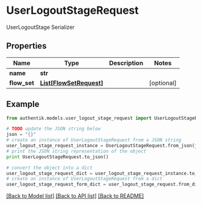 # UserLogoutStageRequest

UserLogoutStage Serializer

## Properties
Name | Type | Description | Notes
------------ | ------------- | ------------- | -------------
**name** | **str** |  | 
**flow_set** | [**List[FlowSetRequest]**](FlowSetRequest.md) |  | [optional] 

## Example

```python
from authentik.models.user_logout_stage_request import UserLogoutStageRequest

# TODO update the JSON string below
json = "{}"
# create an instance of UserLogoutStageRequest from a JSON string
user_logout_stage_request_instance = UserLogoutStageRequest.from_json(json)
# print the JSON string representation of the object
print UserLogoutStageRequest.to_json()

# convert the object into a dict
user_logout_stage_request_dict = user_logout_stage_request_instance.to_dict()
# create an instance of UserLogoutStageRequest from a dict
user_logout_stage_request_form_dict = user_logout_stage_request.from_dict(user_logout_stage_request_dict)
```
[[Back to Model list]](../README.md#documentation-for-models) [[Back to API list]](../README.md#documentation-for-api-endpoints) [[Back to README]](../README.md)


